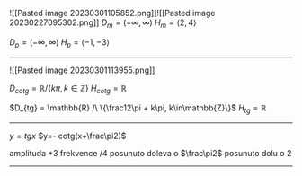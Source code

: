 ![[Pasted image 20230301105852.png]]![[Pasted image 20230227095302.png]]
$D_m=(-\infty, \infty)$
$H_m=\langle 2, 4 \rangle$

$D_p=(-\infty, \infty)$
$H_p=\langle-1,-3 \rangle$

---

![[Pasted image 20230301113955.png]]

$D_{cotg} = \mathbb{R} / \{k\pi, k\in\mathbb{Z}\}$
$H_{cotg}=\mathbb{R}$


$D_{tg} = \mathbb{R} /\ \{\frac12\pi + k\pi, k\in\mathbb{Z}\}$
$H_{tg}=\mathbb{R}$


---


$y = tgx$
$y=- cotg(x+\frac\pi2)$

amplituda \*3
frekvence /4
posunuto doleva o $\frac\pi2$
posunuto dolu o 2


---


